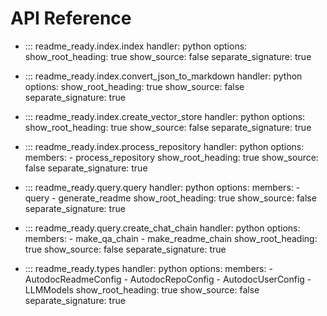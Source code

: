 # API Reference

- ::: readme_ready.index.index
    handler: python
    options:
      show_root_heading: true
      show_source: false
      separate_signature: true

- ::: readme_ready.index.convert_json_to_markdown
    handler: python
    options:
      show_root_heading: true
      show_source: false
      separate_signature: true

- ::: readme_ready.index.create_vector_store
    handler: python
    options:
      show_root_heading: true
      show_source: false
      separate_signature: true

- ::: readme_ready.index.process_repository
    handler: python
    options:
      members:
        - process_repository
      show_root_heading: true
      show_source: false
      separate_signature: true
      
- ::: readme_ready.query.query
    handler: python
    options:
      members:
        - query
        - generate_readme
      show_root_heading: true
      show_source: false
      separate_signature: true

- ::: readme_ready.query.create_chat_chain
    handler: python
    options:
      members:
        - make_qa_chain
        - make_readme_chain
      show_root_heading: true
      show_source: false
      separate_signature: true

- ::: readme_ready.types
    handler: python
    options:
      members:
        - AutodocReadmeConfig
        - AutodocRepoConfig
        - AutodocUserConfig
        - LLMModels
      show_root_heading: true
      show_source: false
      separate_signature: true